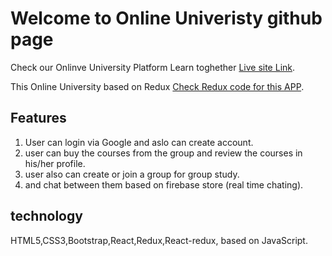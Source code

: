# Welcome to Online Univeristy github page

Check our Onlinve University Platform Learn toghether [Live site Link](https://online-universitee.web.app/).

This Online University based on Redux [Check Redux code for this APP](https://github.com/gias-uddin-swe/online-university/tree/main/src/components/Redux).

## Features

1. User can login via Google and aslo can create account.
2. user can buy the courses from the group and review the courses in his/her profile.
3. user also can create  or join a group  for group study.
4. and chat between them based on firebase store (real time chating).

## technology 

HTML5,CSS3,Bootstrap,React,Redux,React-redux, based on JavaScript.
 

